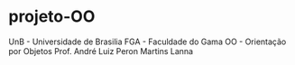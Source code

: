 # projeto-OO
UnB - Universidade de Brasilia
FGA - Faculdade do Gama
OO - Orientação por Objetos
Prof. André Luiz Peron Martins Lanna
